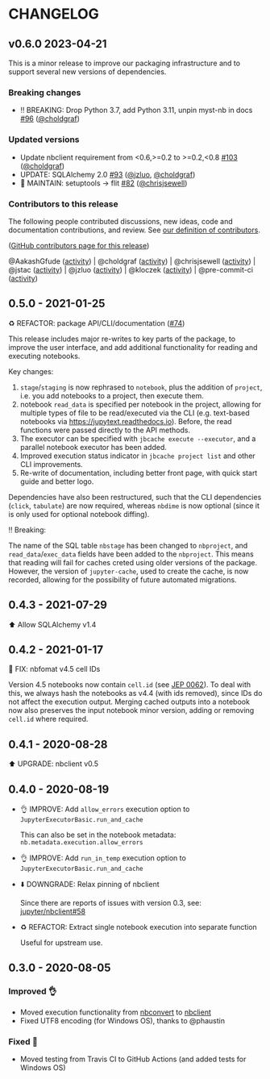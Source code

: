 # CHANGELOG

## v0.6.0 2023-04-21

This is a minor release to improve our packaging infrastructure and to support several new versions of dependencies.

### Breaking changes

- ‼️ BREAKING: Drop Python 3.7, add Python 3.11, unpin myst-nb in docs [#96](https://github.com/executablebooks/jupyter-cache/pull/96) ([@choldgraf](https://github.com/choldgraf))

### Updated versions

- Update nbclient requirement from <0.6,>=0.2 to >=0.2,<0.8 [#103](https://github.com/executablebooks/jupyter-cache/pull/103) ([@choldgraf](https://github.com/choldgraf))
- UPDATE: SQLAlchemy 2.0 [#93](https://github.com/executablebooks/jupyter-cache/pull/93) ([@jzluo](https://github.com/jzluo), [@choldgraf](https://github.com/choldgraf))
- 🔧 MAINTAIN: setuptools -> flit [#82](https://github.com/executablebooks/jupyter-cache/pull/82) ([@chrisjsewell](https://github.com/chrisjsewell))

### Contributors to this release

The following people contributed discussions, new ideas, code and documentation contributions, and review.
See [our definition of contributors](https://github-activity.readthedocs.io/en/latest/#how-does-this-tool-define-contributions-in-the-reports).

([GitHub contributors page for this release](https://github.com/executablebooks/jupyter-cache/graphs/contributors?from=2022-01-25&to=2023-04-21&type=c))

@AakashGfude ([activity](https://github.com/search?q=repo%3Aexecutablebooks%2Fjupyter-cache+involves%3AAakashGfude+updated%3A2022-01-25..2023-04-21&type=Issues)) | @choldgraf ([activity](https://github.com/search?q=repo%3Aexecutablebooks%2Fjupyter-cache+involves%3Acholdgraf+updated%3A2022-01-25..2023-04-21&type=Issues)) | @chrisjsewell ([activity](https://github.com/search?q=repo%3Aexecutablebooks%2Fjupyter-cache+involves%3Achrisjsewell+updated%3A2022-01-25..2023-04-21&type=Issues)) | @jstac ([activity](https://github.com/search?q=repo%3Aexecutablebooks%2Fjupyter-cache+involves%3Ajstac+updated%3A2022-01-25..2023-04-21&type=Issues)) | @jzluo ([activity](https://github.com/search?q=repo%3Aexecutablebooks%2Fjupyter-cache+involves%3Ajzluo+updated%3A2022-01-25..2023-04-21&type=Issues)) | @kloczek ([activity](https://github.com/search?q=repo%3Aexecutablebooks%2Fjupyter-cache+involves%3Akloczek+updated%3A2022-01-25..2023-04-21&type=Issues)) | @pre-commit-ci ([activity](https://github.com/search?q=repo%3Aexecutablebooks%2Fjupyter-cache+involves%3Apre-commit-ci+updated%3A2022-01-25..2023-04-21&type=Issues))


## 0.5.0 - 2021-01-25

♻️ REFACTOR: package API/CLI/documentation ([#74](https://github.com/executablebooks/jupyter-cache/pull/74))

This release includes major re-writes to key parts of the package,
to improve the user interface, and add additional functionality for reading and executing notebooks.

Key changes:

1. `stage`/`staging` is now rephrased to `notebook`, plus the addition of `project`, i.e. you add notebooks to a project, then execute them.
2. notebook `read_data` is specified per notebook in the project, allowing for multiple types of file to be read/executed via the CLI (e.g. text-based notebooks via <https://jupytext.readthedocs.io>).
   Before, the read functions were passed directly to the API methods.
3. The executor can be specified with `jbcache execute --executor`, and a parallel notebook executor has been added.
4. Improved execution status indicator in `jbcache project list` and other CLI improvements.
5. Re-write of documentation, including better front page, with quick start guide and better logo.

Dependencies have also been restructured, such that the CLI dependencies (`click`, `tabulate`) are now required,
whereas `nbdime` is now optional (since it is only used for optional notebook diffing).

‼️ Breaking:

The name of the SQL table `nbstage` has been changed to `nbproject`, and `read_data`/`exec_data` fields have been added to the `nbproject`.
This means that reading will fail for caches creted using older versions of the package.
However, the version of `jupyter-cache`, used to create the cache, is now recorded, allowing for the possibility of future automated migrations.

## 0.4.3 - 2021-07-29

⬆️ Allow SQLAlchemy v1.4

## 0.4.2 - 2021-01-17

🐛 FIX: nbfomat v4.5 cell IDs

Version 4.5 notebooks now contain `cell.id` (see [JEP 0062](https://jupyter.org/enhancement-proposals/62-cell-id/cell-id.html#Case-loading-notebook-without-cell-id)).
To deal with this, we always hash the notebooks as v4.4 (with ids removed), since IDs do not affect the execution output.
Merging cached outputs into a notebook now also preserves the input notebook minor version, adding or removing `cell.id` where required.

## 0.4.1 - 2020-08-28

⬆️ UPGRADE: nbclient v0.5

## 0.4.0 - 2020-08-19

- 👌 IMPROVE: Add `allow_errors` execution option to `JupyterExecutorBasic.run_and_cache`

  This can also be set in the notebook metadata: `nb.metadata.execution.allow_errors`
- 👌 IMPROVE: Add `run_in_temp` execution option to `JupyterExecutorBasic.run_and_cache`
- ⬇️ DOWNGRADE: Relax pinning of nbclient

    Since there are reports of issues with version 0.3,
    see: [jupyter/nbclient#58](https://github.com/jupyter/nbclient/issues/58)
- ♻️ REFACTOR: Extract single notebook execution into separate function

    Useful for upstream use.

## 0.3.0 - 2020-08-05

### Improved 👌

- Moved execution functionality from [nbconvert](https://github.com/jupyter/nbconvert) to [nbclient](https://github.com/jupyter/nbclient)
- Fixed UTF8 encoding (for Windows OS), thanks to @phaustin

### Fixed 🐛

- Moved testing from Travis CI to GitHub Actions (and added tests for Windows OS)
